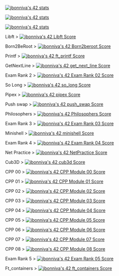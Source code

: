 [![jbonniva's 42 stats](https://badge42.vercel.app/api/v2/cl2w0v3bd002109mdyqo8pwoi/stats?cursusId=21&coalitionId=46)](https://github.com/JaeSeoKim/badge42)

[![jbonniva's 42 stats](https://badge42.vercel.app/api/v2/cl2w0v3bd002109mdyqo8pwoi/stats?cursusId=3&coalitionId=piscine)](https://github.com/JaeSeoKim/badge42)

[![jbonniva's 42 stats](https://badge42.vercel.app/api/v2/cl2w0v3bd002109mdyqo8pwoi/stats?cursusId=9&coalitionId=piscine)](https://github.com/JaeSeoKim/badge42)

Libft > [![jbonniva's 42 Libft Score](https://badge42.vercel.app/api/v2/cl2w0v3bd002109mdyqo8pwoi/project/2414812)](https://github.com/JaeSeoKim/badge42)

Born2BeRoot >  [![jbonniva's 42 Born2beroot Score](https://badge42.vercel.app/api/v2/cl2w0v3bd002109mdyqo8pwoi/project/2424476)](https://github.com/JaeSeoKim/badge42)

Printf >       [![jbonniva's 42 ft_printf Score](https://badge42.vercel.app/api/v2/cl2w0v3bd002109mdyqo8pwoi/project/2429164)](https://github.com/JaeSeoKim/badge42)

GetNextLine >  [![jbonniva's 42 get_next_line Score](https://badge42.vercel.app/api/v2/cl2w0v3bd002109mdyqo8pwoi/project/2431625)](https://github.com/JaeSeoKim/badge42)

Exam Rank 2 >  [![jbonniva's 42 Exam Rank 02 Score](https://badge42.vercel.app/api/v2/cl2w0v3bd002109mdyqo8pwoi/project/2436236)](https://github.com/JaeSeoKim/badge42)

So Long >      [![jbonniva's 42 so_long Score](https://badge42.vercel.app/api/v2/cl2w0v3bd002109mdyqo8pwoi/project/2448423)](https://github.com/JaeSeoKim/badge42)

Pipex >        [![jbonniva's 42 pipex Score](https://badge42.vercel.app/api/v2/cl2w0v3bd002109mdyqo8pwoi/project/2449956)](https://github.com/JaeSeoKim/badge42)

Push swap >    [![jbonniva's 42 push_swap Score](https://badge42.vercel.app/api/v2/cl2w0v3bd002109mdyqo8pwoi/project/2435872)](https://github.com/JaeSeoKim/badge42)

Philosophers > [![jbonniva's 42 Philosophers Score](https://badge42.vercel.app/api/v2/cl2w0v3bd002109mdyqo8pwoi/project/2460616)](https://github.com/JaeSeoKim/badge42)

Exam Rank 3 > [![jbonniva's 42 Exam Rank 03 Score](https://badge42.vercel.app/api/v2/cl2w0v3bd002109mdyqo8pwoi/project/2471845)](https://github.com/JaeSeoKim/badge42)

Minishell > [![jbonniva's 42 minishell Score](https://badge42.vercel.app/api/v2/cl2w0v3bd002109mdyqo8pwoi/project/2476098)](https://github.com/JaeSeoKim/badge42)

Exam Rank 4 > [![jbonniva's 42 Exam Rank 04 Score](https://badge42.vercel.app/api/v2/cl2w0v3bd002109mdyqo8pwoi/project/2530623)](https://github.com/JaeSeoKim/badge42)

Net Practice > [![jbonniva's 42 NetPractice Score](https://badge42.vercel.app/api/v2/cl2w0v3bd002109mdyqo8pwoi/project/2531589)](https://github.com/JaeSeoKim/badge42)

Cub3D > [![jbonniva's 42 cub3d Score](https://badge42.vercel.app/api/v2/cl2w0v3bd002109mdyqo8pwoi/project/2530149)](https://github.com/JaeSeoKim/badge42)

CPP 00 > [![jbonniva's 42 CPP Module 00 Score](https://badge42.vercel.app/api/v2/cl2w0v3bd002109mdyqo8pwoi/project/2553836)](https://github.com/JaeSeoKim/badge42)

CPP 01 > [![jbonniva's 42 CPP Module 01 Score](https://badge42.vercel.app/api/v2/cl2w0v3bd002109mdyqo8pwoi/project/2557921)](https://github.com/JaeSeoKim/badge42)

CPP 02 > [![jbonniva's 42 CPP Module 02 Score](https://badge42.vercel.app/api/v2/cl2w0v3bd002109mdyqo8pwoi/project/2558126)](https://github.com/JaeSeoKim/badge42)

CPP 03 > [![jbonniva's 42 CPP Module 03 Score](https://badge42.vercel.app/api/v2/cl2w0v3bd002109mdyqo8pwoi/project/2561620)](https://github.com/JaeSeoKim/badge42)

CPP 04 > [![jbonniva's 42 CPP Module 04 Score](https://badge42.vercel.app/api/v2/cl2w0v3bd002109mdyqo8pwoi/project/2562686)](https://github.com/JaeSeoKim/badge42)

CPP 05 > [![jbonniva's 42 CPP Module 05 Score](https://badge42.vercel.app/api/v2/cl2w0v3bd002109mdyqo8pwoi/project/2566271)](https://github.com/JaeSeoKim/badge42)

CPP 06 > [![jbonniva's 42 CPP Module 06 Score](https://badge42.vercel.app/api/v2/cl2w0v3bd002109mdyqo8pwoi/project/2569262)](https://github.com/JaeSeoKim/badge42)

CPP 07 > [![jbonniva's 42 CPP Module 07 Score](https://badge42.vercel.app/api/v2/cl2w0v3bd002109mdyqo8pwoi/project/2580708)](https://github.com/JaeSeoKim/badge42)

CPP 08 > [![jbonniva's 42 CPP Module 08 Score](https://badge42.vercel.app/api/v2/cl2w0v3bd002109mdyqo8pwoi/project/2581696)](https://github.com/JaeSeoKim/badge42)

Exam Rank 5 > [![jbonniva's 42 Exam Rank 05 Score](https://badge42.vercel.app/api/v2/cl2w0v3bd002109mdyqo8pwoi/project/2582241)](https://github.com/JaeSeoKim/badge42)

Ft_containers > [![jbonniva's 42 ft_containers Score](https://badge42.vercel.app/api/v2/cl2w0v3bd002109mdyqo8pwoi/project/2582244)](https://github.com/JaeSeoKim/badge42)




























<!--
**Exodeusone/Exodeusone** is a ✨ _special_ ✨ repository because its `README.md` (this file) appears on your GitHub profile.

Here are some ideas to get you started:

- 🔭 I’m currently working on ...
- 🌱 I’m currently learning ...
- 👯 I’m looking to collaborate on ...
- 🤔 I’m looking for help with ...
- 💬 Ask me about ...
- 📫 How to reach me: ...
- 😄 Pronouns: ...
- ⚡ Fun fact: ...
-->
